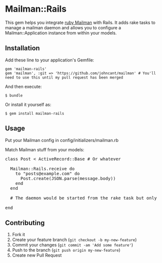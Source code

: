 # Mailman::Rails

This gem helps you integrate <a href="https://github.com/titanous/mailman">ruby Mailman</a> with Rails. It adds rake tasks to manage a mailman daemon and allows you to configure a Mailman::Application instance from within your models.

## Installation

Add these line to your application's Gemfile:

    gem 'mailman-rails'
    gem 'mailman', :git => 'https://github.com/johncant/mailman' # You'll need to use this until my pull request has been merged

And then execute:

    $ bundle

Or install it yourself as:

    $ gem install mailman-rails

## Usage

Put your Mailman config in config/initializers/mailman.rb

Match Mailman stuff from your models:
<pre>
class Post < ActiveRecord::Base # Or whatever

  Mailman::Rails.receive do
    to "posts@example.com" do
      Post.create(JSON.parse(message.body))
    end
  end

  # The daemon would be started from the rake task but only after all the code is loaded.

end
</pre>

## Contributing

1. Fork it
2. Create your feature branch (`git checkout -b my-new-feature`)
3. Commit your changes (`git commit -am 'Add some feature'`)
4. Push to the branch (`git push origin my-new-feature`)
5. Create new Pull Request
